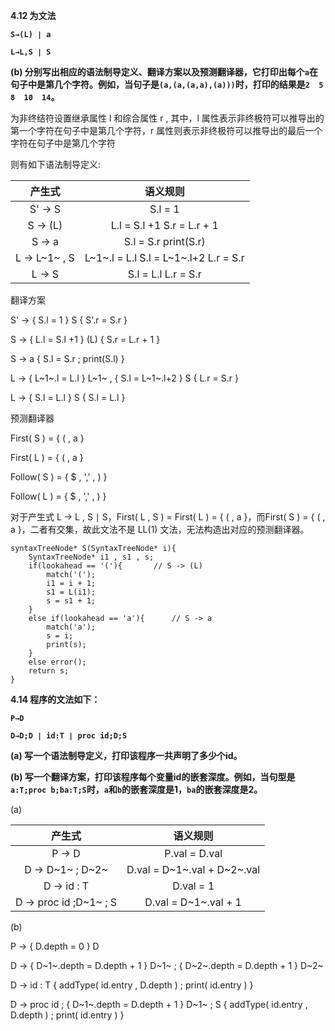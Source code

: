 **4.12 为文法**

**`S→(L) ∣ a`** 

**`L→L,S ∣ S`**

**(b) 分别写出相应的语法制导定义、翻译方案以及预测翻译器，它打印出每个`a`在句子中是第几个字符。例如，当句子是`(a,(a,(a,a),(a)))`时，打印的结果是`2  5  8  10  14`。**

为非终结符设置继承属性 l 和综合属性 r , 其中，l 属性表示非终极符可以推导出的第一个字符在句子中是第几个字符，r 属性则表示非终极符可以推导出的最后一个字符在句子中是第几个字符

则有如下语法制导定义:

|    产生式     |                       语义规则                        |
| :-----------: | :---------------------------------------------------: |
|   S\' -> S    |                        S.l = 1                        |
|   S -> (L)    |          L.l = S.l +1         S.r = L.r + 1           |
|    S -> a     |             S.l = S.r         print(S.r)              |
| L -> L~1~ , S | L~1~.l = L.l         S.l = L~1~.l+2         L.r = S.r |
|    L -> S     |              S.l = L.l         L.r = S.r              |

翻译方案

S\' -> { S.l = 1 } S { S'.r = S.r }

S -> { L.l = S.l +1 } (L) { S.r = L.r + 1 }

S -> a { S.l = S.r ;  print(S.l) }

L -> { L~1~.l = L.l  } L~1~ , { S.l = L~1~.l+2 } S { L.r = S.r }

L -> { S.l = L.l } S { S.l = L.l }

预测翻译器

First( S ) = { ( , a }

First( L ) = { ( , a }

Follow( S ) = { $ , ',' , ) }

Follow( L ) = { $ , ',' , ) }

对于产生式 L -> L , S ∣ S，First( L , S ) = First( L ) = { ( , a }，而First( S ) =  { ( , a }，二者有交集，故此文法不是 LL(1) 文法，无法构造出对应的预测翻译器。

```
syntaxTreeNode* S(SyntaxTreeNode* i){
	SyntaxTreeNode* i1 , s1 , s;
	if(lookahead == '('){ 		// S -> (L)
		match('(');
		i1 = i + 1;
		s1 = L(i1);
		s = s1 + 1;
	}
	else if(lookahead == 'a'){		// S -> a
		match('a');
		s = i;
		print(s);
	}
	else error();
	return s;
}
```



**4.14 程序的文法如下：**       

 **`P→D`**       

**`D→D;D ∣ id:T ∣ proc id;D;S`** 

**(a) 写一个语法制导定义，打印该程序一共声明了多少个id。** 

**(b) 写一个翻译方案，打印该程序每个变量id的嵌套深度。例如，当句型是`a:T;proc b;ba:T;S`时，`a`和`b`的嵌套深度是1，`ba`的嵌套深度是2。**

(a)

|         产生式         |          语义规则           |
| :--------------------: | :-------------------------: |
|         P -> D         |        P.val = D.val        |
|    D -> D~1~ ; D~2~    | D.val = D~1~.val + D~2~.val |
|      D -> id : T       |          D.val = 1          |
| D -> proc id ;D~1~ ; S |    D.val = D~1~.val + 1     |

(b)

P -> { D.depth = 0 } D

D -> { D~1~.depth = D.depth + 1 } D~1~ ; { D~2~.depth = D.depth + 1 } D~2~

D ->  id : T { addType( id.entry , D.depth ) ; print( id.entry ) }

D -> proc id ; { D~1~.depth = D.depth + 1 } D~1~ ; S { addType( id.entry , D.depth ) ; print( id.entry ) }

